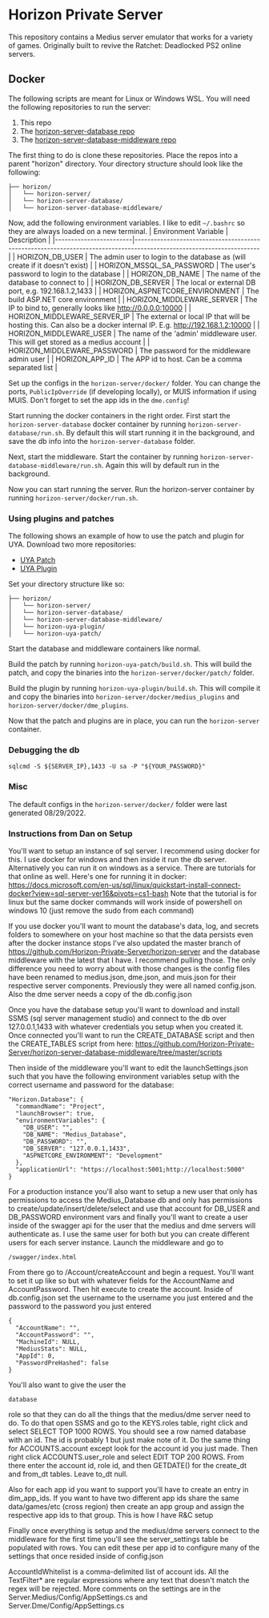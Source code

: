 # Horizon Private Server
This repository contains a Medius server emulator that works for a variety of games. Originally built to revive the Ratchet: Deadlocked PS2 online servers.

## Docker
The following scripts are meant for Linux or Windows WSL. You will need the following repositories to run the server:
1. This repo
2. The [horizon-server-database repo](https://github.com/Horizon-Private-Server/horizon-server-database)
3. The [horizon-server-database-middleware repo](https://github.com/Horizon-Private-Server/horizon-server-database-middleware)

The first thing to do is clone these repositories. Place the repos into a parent "horizon" directory. Your directory structure should look like the following:
```
├── horizon/
│   └── horizon-server/
│   └── horizon-server-database/
│   └── horizon-server-database-middleware/
```

Now, add the following environment variables. I like to edit `~/.bashrc` so they are always loaded on a new terminal.
| Environment Variable   | Description                                                                                                         |
|------------------------|---------------------------------------------------------------------------------------------------------------------|
| HORIZON_DB_USER                | The admin user to login to the database as (will create if it doesn't exist)                                        |
| HORIZON_MSSQL_SA_PASSWORD      | The user's password to login to the database                                                                        |
| HORIZON_DB_NAME                | The name of the database to connect to                                                                              |
| HORIZON_DB_SERVER              | The local or external DB port, e.g. 192.168.1.2,1433                                                                |
| HORIZON_ASPNETCORE_ENVIRONMENT | The build ASP.NET core environment                                                                                  |
| HORIZON_MIDDLEWARE_SERVER      | The IP to bind to, generally looks like http://0.0.0.0:10000                                                        |
| HORIZON_MIDDLEWARE_SERVER_IP   | The external or local IP that will be hosting this. Can also be a docker internal IP. E.g. http://192.168.1.2:10000 |
| HORIZON_MIDDLEWARE_USER        | The name of the 'admin' middleware user. This will get stored as a medius account                                   |
| HORIZON_MIDDLEWARE_PASSWORD    | The password for the middleware admin user                                                                          |
| HORIZON_APP_ID                 | The APP id to host. Can be a comma separated list                                                                   |

Set up the configs in the `horizon-server/docker/` folder. You can change the ports, `PublicIpOverride` (if developing locally), or MUIS information if using MUIS. Don't forget to set the app ids in the `dme.config`!

Start running the docker containers in the right order. First start the `horizon-server-database` docker container by running `horizon-server-database/run.sh`. By default this will start running it in the background, and save the db info into the `horizon-server-database` folder.

Next, start the middleware. Start the container by running `horizon-server-database-middleware/run.sh`. Again this will by default run in the background.

Now you can start running the server. Run the horizon-server container by running `horizon-server/docker/run.sh`.

### Using plugins and patches
The following shows an example of how to use the patch and plugin for UYA. Download two more repositories:
- [UYA Patch](https://github.com/Horizon-Private-Server/horizon-uya-patch)
- [UYA Plugin](https://github.com/Horizon-Private-Server/horizon-uya-plugin)

Set your directory structure like so:
```
├── horizon/
│   └── horizon-server/
│   └── horizon-server-database/
│   └── horizon-server-database-middleware/
│   └── horizon-uya-plugin/
│   └── horizon-uya-patch/
```
Start the database and middleware containers like normal.

Build the patch by running `horizon-uya-patch/build.sh`. This will build the patch, and copy the binaries into the `horizon-server/docker/patch/` folder.

Build the plugin by running `horizon-uya-plugin/build.sh`. This will compile it and copy the binaries into `horizon-server/docker/medius_plugins` and `horizon-server/docker/dme_plugins`.

Now that the patch and plugins are in place, you can run the `horizon-server` container.

### Debugging the db
```
sqlcmd -S ${SERVER_IP},1433 -U sa -P "${YOUR_PASSWORD}"
```

### Misc
The default configs in the `horizon-server/docker/` folder were last generated 08/29/2022.


### Instructions from Dan on Setup
You'll want to setup an instance of sql server. I recommend using docker for this. I use docker for windows and then inside it run the db server. Alternatively you can run it on windows as a service. There are tutorials for that online as well. Here's one for running it in docker:
https://docs.microsoft.com/en-us/sql/linux/quickstart-install-connect-docker?view=sql-server-ver16&pivots=cs1-bash
Note that the tutorial is for linux but the same docker commands will work inside of powershell on windows 10 (just remove the sudo from each command)

If you use docker you'll want to mount the database's data, log, and secrets folders to somewhere on your host machine so that the data persists even after the docker instance stops
I've also updated the master branch of https://github.com/Horizon-Private-Server/horizon-server and the database middleware with the latest that I have. I recommend pulling those. The only difference you need to worry about with those changes is the config files have been renamed to medius.json, dme.json, and muis.json for their respective server components. Previously they were all named config.json. Also the dme server needs a copy of the db.config.json

Once you have the database setup you'll want to download and install SSMS (sql server management studio) and connect to the db over 127.0.0.1,1433 with whatever credentials you setup when you created it. Once connected you'll want to run the CREATE_DATABASE script and then the CREATE_TABLES script from here: https://github.com/Horizon-Private-Server/horizon-server-database-middleware/tree/master/scripts

Then inside of the middleware you'll want to edit the launchSettings.json such that you have the following environment variables setup with the correct username and password for the database:

```
"Horizon.Database": {
  "commandName": "Project",
  "launchBrowser": true,
  "environmentVariables": {
    "DB_USER": "",
    "DB_NAME": "Medius_Database",
    "DB_PASSWORD": "",
    "DB_SERVER": "127.0.0.1,1433",
    "ASPNETCORE_ENVIRONMENT": "Development"
  },
  "applicationUrl": "https://localhost:5001;http://localhost:5000"
}
```

For a production instance you'll also want to setup a new user that only has permissions to access the Medius_Database db and only has permissions to create/update/insert/delete/select
and use that account for DB_USER and DB_PASSWORD environment vars
and finally you'll want to create a user inside of the swagger api for the user that the medius and dme servers will authenticate as. I use the same user for both but you can create different users for each server instance. Launch the middleware and go to
```
/swagger/index.html
```

From there go to /Account/createAccount and begin a request. You'll want to set it up like so but with whatever fields for the AccountName and AccountPassword. Then hit execute to create the account. Inside of db.config.json set the username to the username you just entered and the password to the password you just entered

```
{
  "AccountName": "",
  "AccountPassword": "",
  "MachineId": NULL,
  "MediusStats": NULL,
  "AppId": 0,
  "PasswordPreHashed": false
}
```
You'll also want to give the user the
```
database
```
role so that they can do all the things that the medius/dme server need to do. To do that open SSMS and go to the KEYS.roles table, right click and select SELECT TOP 1000 ROWS. You should see a row named database with an id. The id is probably 1 but just make note of it. Do the same thing for ACCOUNTS.account except look for the account id you just made. Then right click ACCOUNTS.user_role and select EDIT TOP 200 ROWS. From there enter the account id, role id, and then GETDATE() for the create_dt and from_dt tables. Leave to_dt null.


Also for each app id you want to support you'll have to create an entry in dim_app_ids. If you want to have two different app ids share the same data/games/etc (cross region) then create an app group and assign the respective app ids to that group. This is how I have R&C setup

Finally once everything is setup and the medius/dme servers connect to the middleware for the first time you'll see the server_settings table be populated with rows. You can edit these per app id to configure many of the settings that once resided inside of config.json

AccountIdWhitelist is a comma-delimited list of account ids. All the TextFilter* are regular expressions where any text that doesn't match the regex will be rejected. More comments on the settings are in the Server.Medius/Config/AppSettings.cs and Server.Dme/Config/AppSettings.cs